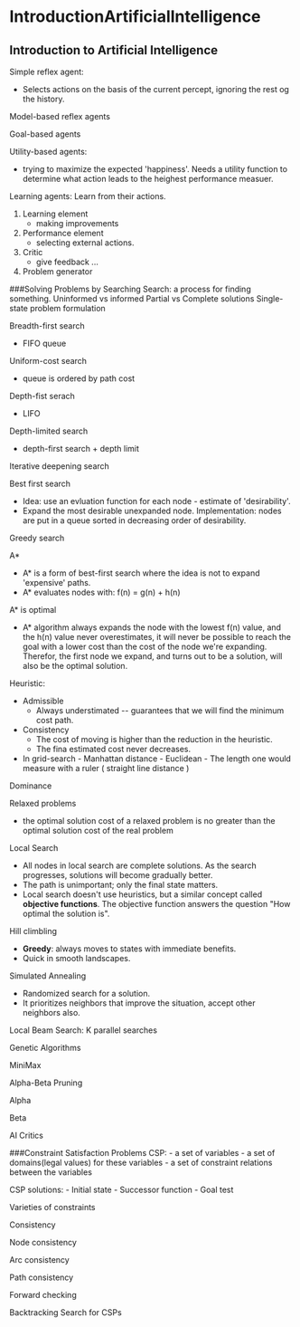 IntroductionArtificialIntelligence
==================================

Introduction to Artificial Intelligence
---
Simple reflex agent: 
- Selects actions on the basis of the current percept, ignoring the rest og the history.

Model-based reflex agents

Goal-based agents

Utility-based agents:
- trying to maximize the expected 'happiness'. Needs a utility function to determine what action leads to the heighest performance measuer. 

Learning agents: Learn from their actions.
1. Learning element
    - making improvements
2. Performance element
    - selecting external actions.
3. Critic 
    - give feedback ... 
4. Problem generator

###Solving Problems by Searching
Search: a process for finding something.
Uninformed  vs informed
Partial     vs Complete solutions
Single-state problem formulation

Breadth-first search
- FIFO queue

Uniform-cost search
- queue is ordered by path cost

Depth-fist serach
- LIFO

Depth-limited search
- depth-first search + depth limit

Iterative deepening search

Best first search
- Idea: use an evluation function for each node - estimate of 'desirability'. 
- Expand the most desirable unexpanded node. Implementation: nodes are put in a queue sorted in decreasing order of desirability.

Greedy search

A*
- A* is a form of best-first search where the idea is not to expand 'expensive' paths.
- A* evaluates nodes with: f(n) = g(n) + h(n)

A* is optimal
- A* algorithm always expands the node with the lowest f(n) value, and the h(n) value never overestimates, it will never be possible to reach the goal with a lower cost than the cost of the node we're expanding. Therefor, the first node we expand, and turns out to be a solution, will also be the optimal solution. 

Heuristic:
- Admissible
    - Always understimated -- guarantees that we will find the minimum cost path.
- Consistency
    - The cost of moving is higher than the reduction in the heuristic. 
    - The fina estimated cost never decreases.
- In grid-search
        - Manhattan distance 
        - Euclidean - The length one would measure with a ruler ( straight line distance )

Dominance

Relaxed problems
- the optimal solution cost of a relaxed problem is no greater than the optimal solution cost of the real problem

Local Search
- All nodes in local search are complete solutions. As the search progresses, solutions will become gradually better. 
- The path is unimportant; only the final state matters. 
- Local search doesn't use heuristics, but a similar concept called **objective functions**. The objective function answers the question "How optimal the solution is".

Hill climbling
- **Greedy**: always moves to states with immediate benefits.
- Quick in smooth landscapes.

Simulated Annealing
- Randomized search for a solution. 
- It prioritizes neighbors that improve the situation, accept other neighbors also.

Local Beam Search:  K parallel searches

Genetic Algorithms

MiniMax

Alpha-Beta Pruning

Alpha

Beta

AI Critics

###Constraint Satisfaction Problems
CSP:
    - a set of variables
    - a set of domains(legal values) for these variables
    - a set of constraint relations between the variables

CSP solutions:
    - Initial state
    - Successor function
    - Goal test

Varieties of constraints

Consistency

Node consistency

Arc consistency

Path consistency

Forward checking

Backtracking Search for CSPs

